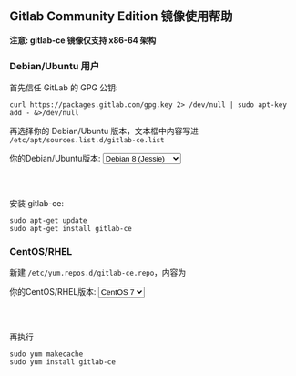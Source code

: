 ## Gitlab Community Edition 镜像使用帮助

**注意: gitlab-ce 镜像仅支持 x86-64 架构**

### Debian/Ubuntu 用户

首先信任 GitLab 的 GPG 公钥:
```
curl https://packages.gitlab.com/gpg.key 2> /dev/null | sudo apt-key add - &>/dev/null
```

再选择你的 Debian/Ubuntu 版本，文本框中内容写进 `/etc/apt/sources.list.d/gitlab-ce.list`

<form class="form-inline">
<div class="form-group">
	<label>你的Debian/Ubuntu版本: </label>
	<select class="form-control release-select" data-template="#apt-template" data-target="#apt-content">
	  <option data-os="debian" data-release="wheezy">Debian 7 (Wheezy)</option>
	  <option data-os="debian" data-release="jessie" selected>Debian 8 (Jessie)</option>
	  <option data-os="ubuntu" data-release="trusty">Ubuntu 14.04 LTS</option>
	</select>
</div>
</form>

<p></p>
<pre>
<code id="apt-content">
</code>
</pre>


安装 gitlab-ce:
```
sudo apt-get update
sudo apt-get install gitlab-ce
```

<script id="apt-template" type="x-tmpl-markup">
deb https://mirrors.tuna.tsinghua.edu.cn/gitlab-ce/{{os_name}} {{release_name}} main
</script>

### CentOS/RHEL

新建 `/etc/yum.repos.d/gitlab-ce.repo`，内容为

<form class="form-inline">
<div class="form-group">
	<label>你的CentOS/RHEL版本: </label>
	<select class="form-control release-select" data-template="#yum-template" data-target="#yum-content">
	  <option data-release="el6">CentOS 6</option>
	  <option data-release="el7" selected>CentOS 7</option>
	  <option data-release="el6">RHEL 6</option>
	  <option data-release="el7">RHEL 7</option>
	</select>
</div>
</form>

<p></p>
<pre>
<code id="yum-content">
</code>
</pre>


再执行 
```
sudo yum makecache
sudo yum install gitlab-ce 
```

<script id="yum-template" type="x-tmpl-markup">
[gitlab-ce]
name=gitlab-ce
baseurl=http://mirrors.tuna.tsinghua.edu.cn/gitlab-ce/yum/{{release_name}}
repo_gpgcheck=0
gpgcheck=0
enabled=1
gpgkey=https://packages.gitlab.com/gpg.key
</script>
